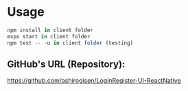 # Usage

```javascript
npm install in client folder
expo start in client folder
npm test -- -u in client folder (testing)
```

## GitHub's URL (Repository):
https://github.com/ashirogisen/LoginRegister-UI-ReactNative
